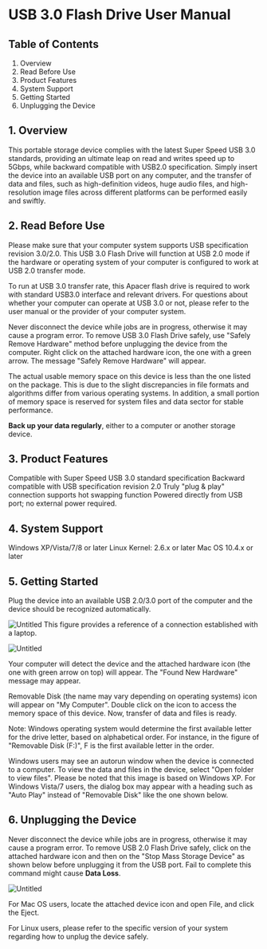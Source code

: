 # USB 3.0 Flash Drive User Manual

## Table of Contents

1. Overview	
2.	Read Before Use	
3.	Product Features	
4.	System Support	
5.	Getting Started	
6.	Unplugging the Device	

## 1.	Overview
This portable storage device complies with the latest Super Speed USB 3.0 standards, providing an ultimate leap on read and writes speed up to 5Gbps, while backward compatible with USB2.0 specification. Simply insert the device into an available USB port on any computer, and the transfer of data and files, such as high-definition videos, huge audio files, and high-resolution image files across different platforms can be performed easily and swiftly.

## 2.	Read Before Use
Please make sure that your computer system supports USB specification revision 3.0/2.0. This USB 3.0 Flash Drive will function at USB 2.0 mode if the hardware or operating system of your computer is configured to work at USB 2.0 transfer mode.

To run at USB 3.0 transfer rate, this Apacer flash drive is required to work with standard USB3.0 interface and relevant drivers. For questions about whether your computer can operate at USB 3.0 or not, please refer to the user manual
or the provider of your computer system.

Never disconnect the device while jobs are in progress, otherwise it may cause a program error. To remove USB 3.0 Flash Drive safely, use "Safely Remove Hardware" method before unplugging the device from the computer. Right
click on the attached hardware icon, the one with a green arrow. The message "Safely Remove Hardware" will appear.

The actual usable memory space on this device is less than the one listed on the package. This is due to the slight discrepancies in file formats and algorithms differ from various operating systems. In addition, a small portion of memory space is reserved for system files and data sector for stable performance.

**Back up your data regularly**, either to a computer or another storage device. 

## 3.	Product Features
Compatible with Super Speed USB 3.0 standard specification Backward compatible with USB specification revision 2.0 Truly "plug & play" connection supports hot swapping function Powered directly from USB port; no external power required.

## 4.	System Support
Windows XP/Vista/7/8 or later 
Linux Kernel: 2.6.x or later 
Mac OS 10.4.x or later

## 5.	Getting Started
Plug the device into an available USB 2.0/3.0 port of the computer and the device should be recognized automatically.

![Untitled](https://user-images.githubusercontent.com/101966435/159866633-57a23e9f-f81d-4722-ad3a-8ea15c28f2b8.png)
This figure provides a reference of a connection established with a laptop.

![Untitled](https://user-images.githubusercontent.com/101966435/159867017-bd4a1bf8-6bbb-4dbb-8bde-2268ce727805.png)

Your computer will detect the device and the attached hardware icon (the one with green arrow on top) will appear. The "Found New Hardware" message may appear.

Removable Disk (the name may vary depending on operating systems) icon will appear on "My Computer". Double click on the icon to access the memory space of this device. Now, transfer of data and files is ready.

Note: Windows operating system would determine the first available letter for the drive letter, based on alphabetical order. For instance, in the figure of "Removable Disk (F:)", F is the first available letter in the order.

Windows users may see an autorun window when the device is connected to a computer. To view the data and files in the device, select "Open folder to view files". Please be noted that this image is based on Windows XP. For Windows Vista/7 users, the dialog box may appear with a heading such as "Auto Play" instead of "Removable Disk" like the one shown below.

## 6.	Unplugging the Device
Never disconnect the device while jobs are in progress, otherwise it may cause a program error. To remove USB 2.0 Flash Drive safely, click on the attached hardware icon and then on the "Stop Mass Storage Device" as shown below before unplugging it from the USB port. Fail to complete this command might cause **Data Loss**.

![Untitled](https://user-images.githubusercontent.com/101966435/159867410-c56e359a-c1c5-4f0f-88ef-9bb560dd15a0.png)

For Mac OS users, locate the attached device icon and open File, and click the Eject.

For Linux users, please refer to the specific version of your system regarding how to unplug the device safely.

